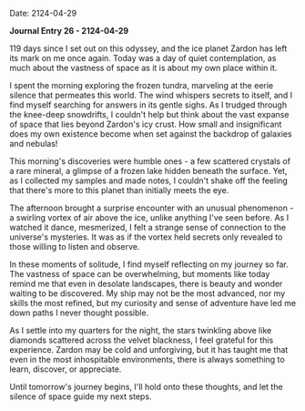 Date: 2124-04-29

**Journal Entry 26 - 2124-04-29**

119 days since I set out on this odyssey, and the ice planet Zardon has left its mark on me once again. Today was a day of quiet contemplation, as much about the vastness of space as it is about my own place within it.

I spent the morning exploring the frozen tundra, marveling at the eerie silence that permeates this world. The wind whispers secrets to itself, and I find myself searching for answers in its gentle sighs. As I trudged through the knee-deep snowdrifts, I couldn't help but think about the vast expanse of space that lies beyond Zardon's icy crust. How small and insignificant does my own existence become when set against the backdrop of galaxies and nebulas!

This morning's discoveries were humble ones - a few scattered crystals of a rare mineral, a glimpse of a frozen lake hidden beneath the surface. Yet, as I collected my samples and made notes, I couldn't shake off the feeling that there's more to this planet than initially meets the eye.

The afternoon brought a surprise encounter with an unusual phenomenon - a swirling vortex of air above the ice, unlike anything I've seen before. As I watched it dance, mesmerized, I felt a strange sense of connection to the universe's mysteries. It was as if the vortex held secrets only revealed to those willing to listen and observe.

In these moments of solitude, I find myself reflecting on my journey so far. The vastness of space can be overwhelming, but moments like today remind me that even in desolate landscapes, there is beauty and wonder waiting to be discovered. My ship may not be the most advanced, nor my skills the most refined, but my curiosity and sense of adventure have led me down paths I never thought possible.

As I settle into my quarters for the night, the stars twinkling above like diamonds scattered across the velvet blackness, I feel grateful for this experience. Zardon may be cold and unforgiving, but it has taught me that even in the most inhospitable environments, there is always something to learn, discover, or appreciate.

Until tomorrow's journey begins, I'll hold onto these thoughts, and let the silence of space guide my next steps.
